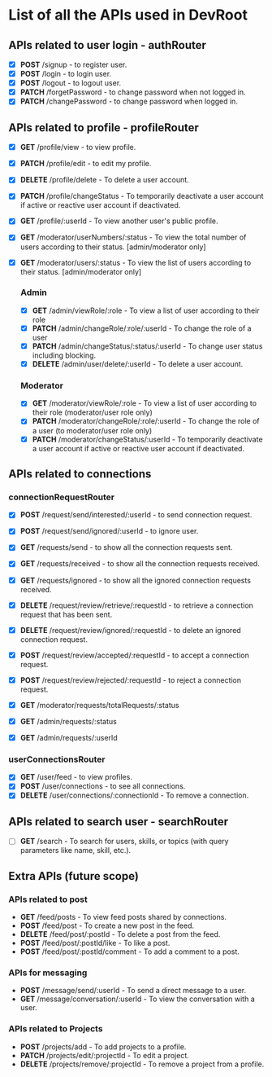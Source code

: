 # List of all the APIs used in DevRoot

## APIs related to user login - authRouter

- [x] **POST** /signup - to register user.
- [x] **POST** /login - to login user.
- [x] **POST** /logout - to logout user.
- [x] **PATCH** /forgetPassword - to change password when not logged in.
- [x] **PATCH** /changePassword - to change password when logged in.

## APIs related to profile - profileRouter

- [x] **GET** /profile/view - to view profile.
- [x] **PATCH** /profile/edit - to edit my profile.
- [x] **DELETE** /profile/delete - To delete a user account.
- [x] **PATCH** /profile/changeStatus - To temporarily deactivate a user account if active or reactive user account if deactivated.
- [x] **GET** /profile/:userId - To view another user's public profile.
- [x] **GET** /moderator/userNumbers/:status - To view the total number of users according to their status. [admin/moderator only]
- [x] **GET** /moderator/users/:status - To view the list of users according to their status. [admin/moderator only]

  ### Admin

  - [x] **GET** /admin/viewRole/:role - To view a list of user according to their role
  - [x] **PATCH** /admin/changeRole/:role/:userId - To change the role of a user
  - [x] **PATCH** /admin/changeStatus/:status/:userId - To change user status including blocking.
  - [x] **DELETE** /admin/user/delete/:userId - To delete a user account.

  ### Moderator

  - [x] **GET** /moderator/viewRole/:role - To view a list of user according to their role (moderator/user role only)
  - [x] **PATCH** /moderator/changeRole/:role/:userId - To change the role of a user (to moderator/user role only)
  - [x] **PATCH** /moderator/changeStatus/:userId - To temporarily deactivate a user account if active or reactive user account if deactivated.

## APIs related to connections

### **connectionRequestRouter**

- [x] **POST** /request/send/interested/:userId - to send connection request.
- [x] **POST** /request/send/ignored/:userId - to ignore user.
- [x] **GET** /requests/send - to show all the connection requests sent.
- [x] **GET** /requests/received - to show all the connection requests received.
- [x] **GET** /requests/ignored - to show all the ignored connection requests received.
- [x] **DELETE** /request/review/retrieve/:requestId - to retrieve a connection request that has been sent.
- [x] **DELETE** /request/review/ignored/:requestId - to delete an ignored connection request.

- [x] **POST** /request/review/accepted/:requestId - to accept a connection request.
- [x] **POST** /request/review/rejected/:requestId - to reject a connection request.

- [x] **GET** /moderator/requests/totalRequests/:status
- [x] **GET** /admin/requests/:status
- [x] **GET** /admin/requests/:userId

### **userConnectionsRouter**

- [x] **GET** /user/feed - to view profiles.
- [x] **POST** /user/connections - to see all connections.
- [x] **DELETE** /user/connections/:connectionId - To remove a connection.

## APIs related to search user - searchRouter

- [ ] **GET** /search - To search for users, skills, or topics (with query parameters like name, skill, etc.).

## Extra APIs (future scope)

### APIs related to post

- **GET** /feed/posts - To view feed posts shared by connections.
- **POST** /feed/post - To create a new post in the feed.
- **DELETE** /feed/post/:postId - To delete a post from the feed.
- **POST** /feed/post/:postId/like - To like a post.
- **POST** /feed/post/:postId/comment - To add a comment to a post.

### APIs for messaging

- **POST** /message/send/:userId - To send a direct message to a user.
- **GET** /message/conversation/:userId - To view the conversation with a user.

### APIs related to Projects

- **POST** /projects/add - To add projects to a profile.
- **PATCH** /projects/edit/:projectId - To edit a project.
- **DELETE** /projects/remove/:projectId - To remove a project from a profile.
